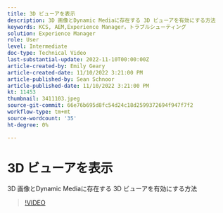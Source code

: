 ```yaml
---
title: 3D ビューアを表示
description: 3D 画像とDynamic Mediaに存在する 3D ビューアを有効にする方法
keywords: KCS, AEM,Experience Manager，トラブルシューティング
solution: Experience Manager
role: User
level: Intermediate
doc-type: Technical Video
last-substantial-update: 2022-11-10T00:00:00Z
article-created-by: Emily Geary
article-created-date: 11/10/2022 3:21:00 PM
article-published-by: Sean Schnoor
article-published-date: 11/10/2022 3:21:00 PM
kt: 11453
thumbnail: 3411103.jpeg
source-git-commit: 66e76b695d8fc54d24c18d2599372694f947f7f2
workflow-type: tm+mt
source-wordcount: '35'
ht-degree: 0%

---
```



# 3D ビューアを表示

3D 画像とDynamic Mediaに存在する 3D ビューアを有効にする方法


>[!VIDEO](https://video.tv.adobe.com/v/3411103/?quality=12&learn=on)
